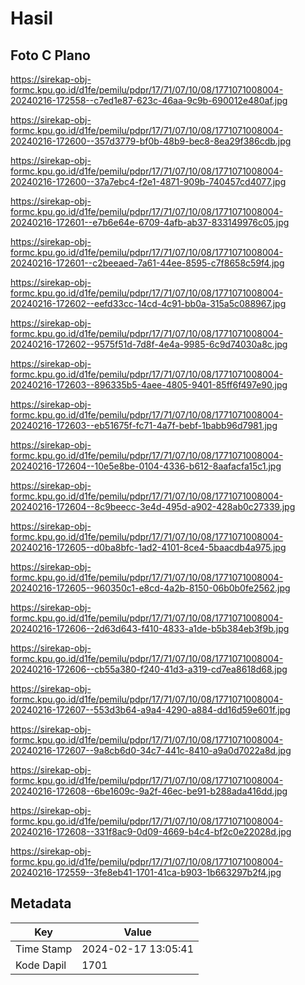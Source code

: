 # Hasil

## Foto C Plano

https://sirekap-obj-formc.kpu.go.id/d1fe/pemilu/pdpr/17/71/07/10/08/1771071008004-20240216-172558--c7ed1e87-623c-46aa-9c9b-690012e480af.jpg

https://sirekap-obj-formc.kpu.go.id/d1fe/pemilu/pdpr/17/71/07/10/08/1771071008004-20240216-172600--357d3779-bf0b-48b9-bec8-8ea29f386cdb.jpg

https://sirekap-obj-formc.kpu.go.id/d1fe/pemilu/pdpr/17/71/07/10/08/1771071008004-20240216-172600--37a7ebc4-f2e1-4871-909b-740457cd4077.jpg

https://sirekap-obj-formc.kpu.go.id/d1fe/pemilu/pdpr/17/71/07/10/08/1771071008004-20240216-172601--e7b6e64e-6709-4afb-ab37-833149976c05.jpg

https://sirekap-obj-formc.kpu.go.id/d1fe/pemilu/pdpr/17/71/07/10/08/1771071008004-20240216-172601--c2beeaed-7a61-44ee-8595-c7f8658c59f4.jpg

https://sirekap-obj-formc.kpu.go.id/d1fe/pemilu/pdpr/17/71/07/10/08/1771071008004-20240216-172602--eefd33cc-14cd-4c91-bb0a-315a5c088967.jpg

https://sirekap-obj-formc.kpu.go.id/d1fe/pemilu/pdpr/17/71/07/10/08/1771071008004-20240216-172602--9575f51d-7d8f-4e4a-9985-6c9d74030a8c.jpg

https://sirekap-obj-formc.kpu.go.id/d1fe/pemilu/pdpr/17/71/07/10/08/1771071008004-20240216-172603--896335b5-4aee-4805-9401-85ff6f497e90.jpg

https://sirekap-obj-formc.kpu.go.id/d1fe/pemilu/pdpr/17/71/07/10/08/1771071008004-20240216-172603--eb51675f-fc71-4a7f-bebf-1babb96d7981.jpg

https://sirekap-obj-formc.kpu.go.id/d1fe/pemilu/pdpr/17/71/07/10/08/1771071008004-20240216-172604--10e5e8be-0104-4336-b612-8aafacfa15c1.jpg

https://sirekap-obj-formc.kpu.go.id/d1fe/pemilu/pdpr/17/71/07/10/08/1771071008004-20240216-172604--8c9beecc-3e4d-495d-a902-428ab0c27339.jpg

https://sirekap-obj-formc.kpu.go.id/d1fe/pemilu/pdpr/17/71/07/10/08/1771071008004-20240216-172605--d0ba8bfc-1ad2-4101-8ce4-5baacdb4a975.jpg

https://sirekap-obj-formc.kpu.go.id/d1fe/pemilu/pdpr/17/71/07/10/08/1771071008004-20240216-172605--960350c1-e8cd-4a2b-8150-06b0b0fe2562.jpg

https://sirekap-obj-formc.kpu.go.id/d1fe/pemilu/pdpr/17/71/07/10/08/1771071008004-20240216-172606--2d63d643-f410-4833-a1de-b5b384eb3f9b.jpg

https://sirekap-obj-formc.kpu.go.id/d1fe/pemilu/pdpr/17/71/07/10/08/1771071008004-20240216-172606--cb55a380-f240-41d3-a319-cd7ea8618d68.jpg

https://sirekap-obj-formc.kpu.go.id/d1fe/pemilu/pdpr/17/71/07/10/08/1771071008004-20240216-172607--553d3b64-a9a4-4290-a884-dd16d59e601f.jpg

https://sirekap-obj-formc.kpu.go.id/d1fe/pemilu/pdpr/17/71/07/10/08/1771071008004-20240216-172607--9a8cb6d0-34c7-441c-8410-a9a0d7022a8d.jpg

https://sirekap-obj-formc.kpu.go.id/d1fe/pemilu/pdpr/17/71/07/10/08/1771071008004-20240216-172608--6be1609c-9a2f-46ec-be91-b288ada416dd.jpg

https://sirekap-obj-formc.kpu.go.id/d1fe/pemilu/pdpr/17/71/07/10/08/1771071008004-20240216-172608--331f8ac9-0d09-4669-b4c4-bf2c0e22028d.jpg

https://sirekap-obj-formc.kpu.go.id/d1fe/pemilu/pdpr/17/71/07/10/08/1771071008004-20240216-172559--3fe8eb41-1701-41ca-b903-1b663297b2f4.jpg


## Metadata

| Key        | Value               |
| ---------- | ------------------- |
| Time Stamp | 2024-02-17 13:05:41 |
| Kode Dapil | 1701                |



